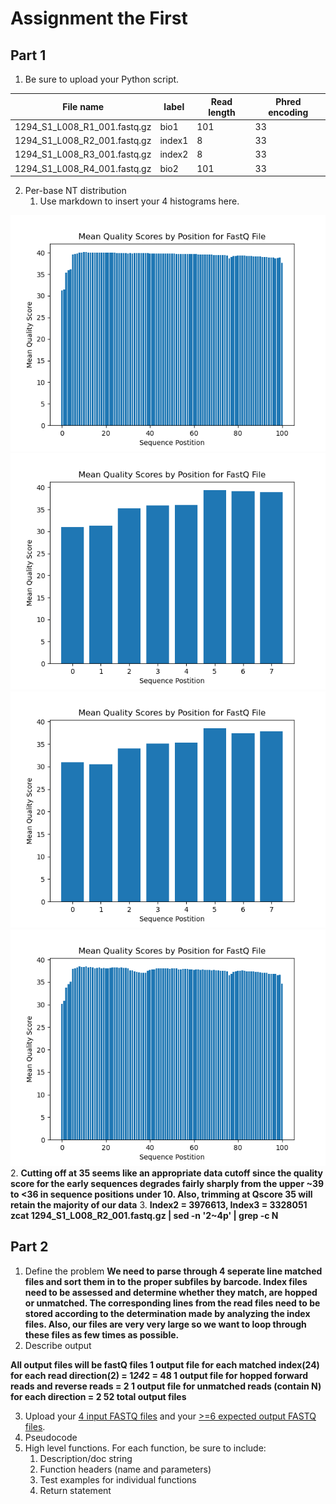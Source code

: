 # Assignment the First

## Part 1
1. Be sure to upload your Python script.

| File name | label | Read length | Phred encoding |
|---|---|---|---|
| 1294_S1_L008_R1_001.fastq.gz |bio1  |101  | 33 |
| 1294_S1_L008_R2_001.fastq.gz |index1  |8  | 33 |
| 1294_S1_L008_R3_001.fastq.gz |index2  |8  | 33 |
| 1294_S1_L008_R4_001.fastq.gz |bio2  |101  | 33 |

2. Per-base NT distribution
    1. Use markdown to insert your 4 histograms here.

![](https://github.com/Dremtz/Demultiplex/blob/master/Assignment-the-first/R1_Histogram_a1.png)
![](https://github.com/Dremtz/Demultiplex/blob/master/Assignment-the-first/R2_A1_graph.png)
![](https://github.com/Dremtz/Demultiplex/blob/master/Assignment-the-first/R3_A1_graph.png)
![](https://github.com/Dremtz/Demultiplex/blob/master/Assignment-the-first/R4_Histogram_a1.png)
    2. **Cutting off at 35 seems like an appropriate data cutoff since the quality score for the early sequences degrades fairly sharply from the upper ~39 to <36 in sequence positions under 10. Also, trimming at Qscore 35 will retain the majority of our data**
    3. **Index2 = 3976613, Index3 = 3328051
 zcat 1294_S1_L008_R2_001.fastq.gz | sed -n '2~4p' | grep -c N**
    
## Part 2
1. Define the problem
**We need to parse through 4 seperate line matched files and sort them in to the proper subfiles by barcode. Index files need to be assessed and determine whether they match, are hopped or unmatched. The corresponding lines from the read files need to be stored according to the determination made by analyzing the index files. Also, our files are very very large so we want to loop through these files as few times as possible.**
2. Describe output

**All output files will be fastQ files
1 output file for each matched index(24) for each read direction(2) = 1*24*2 = 48 
1 output file for hopped forward reads and reverse reads = 2
1 output file for unmatched reads (contain N) for each direction = 2
    52 total output files**

3. Upload your [4 input FASTQ files](../TEST-input_FASTQ) and your [>=6 expected output FASTQ files](../TEST-output_FASTQ).
4. Pseudocode
5. High level functions. For each function, be sure to include:
    1. Description/doc string
    2. Function headers (name and parameters)
    3. Test examples for individual functions
    4. Return statement
